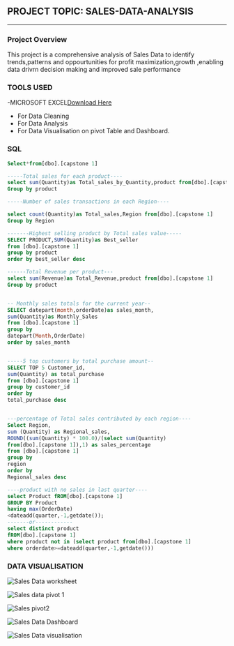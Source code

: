 ## PROJECT TOPIC: SALES-DATA-ANALYSIS
---
### Project Overview
This project  is a comprehensive analysis of Sales Data to identify trends,patterns and oppourtunities for profit maximization,growth ,enabling data drivrn decision making and improved sale performance


### TOOLS USED
-MICROSOFT EXCEL[Download Here](https://www.microsoft.com)
- For Data Cleaning
- For Data Analysis
- For Data Visualisation on pivot Table and Dashboard.
  
 ### SQL
 ```SQL
Select*from[dbo].[capstone 1]

 -----Total sales for each product----
 select sum(Quantity)as Total_sales_by_Quantity,product from[dbo].[capstone 1]  
 Group by product

 -----Number of sales transactions in each Region----
 
 select count(Quantity)as Total_sales,Region from[dbo].[capstone 1]  
 Group by Region

 -------Highest selling product by Total sales value-----
 SELECT PRODUCT,SUM(Quantity)as Best_seller
 from [dbo].[capstone 1]
 group by product
 order by best_seller desc
 
 ------Total Revenue per product---
 select sum(Revenue)as Total_Revenue,product from[dbo].[capstone 1]  
 Group by product


 --	Monthly sales totals for the current year--
 SELECT datepart(month,orderDate)as sales_month,
 sum(Quantity)as Monthly_Sales
 from [dbo].[capstone 1]
 group by
 datepart(Month,OrderDate)
 order by sales_month


-----5 top customers by total purchase amount--
SELECT TOP 5 Customer_id,
sum(Quantity) as total_purchase
from [dbo].[capstone 1]
group by customer_id
order by 
total_purchase desc


---percentage of Total sales contributed by each region----
Select Region,
sum (Quantity) as Regional_sales,
ROUND((sum(Quantity) * 100.0)/(select sum(Quantity)
from[dbo].[capstone 1]),1) as sales_percentage
from [dbo].[capstone 1]
group by
region
order by
Regional_sales desc

----product with no sales in last quarter----
select Product fROM[dbo].[capstone 1]
GROUP BY Product
having max(OrderDate)
<dateadd(quarter,-1,getdate());
-------or------------
select distinct product
fROM[dbo].[capstone 1]
where product not in (select product from[dbo].[capstone 1]
where orderdate>=dateadd(quarter,-1,getdate()))
```

### DATA VISUALISATION

![Sales Data worksheet](https://github.com/user-attachments/assets/505f24e6-bda4-45bf-afdb-c96c32a346da)










![Sales data pivot 1](https://github.com/user-attachments/assets/da797fc8-298b-4fcf-a7a2-c4d3df142e64)













![Sales pivot2](https://github.com/user-attachments/assets/fd4fec96-ca10-4d9a-b174-d1399ce2667a)









![Sales Data Dashboard](https://github.com/user-attachments/assets/b0c7a855-fb62-4cab-af54-acc2e5ee6852)









![Sales  Data visualisation](https://github.com/user-attachments/assets/411720d1-0a2d-4223-898b-4c47fa3c458e)



